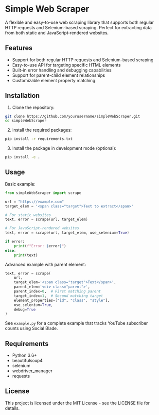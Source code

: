 # Simple Web Scraper

A flexible and easy-to-use web scraping library that supports both regular HTTP requests and Selenium-based scraping. Perfect for extracting data from both static and JavaScript-rendered websites.

## Features

- Support for both regular HTTP requests and Selenium-based scraping
- Easy-to-use API for targeting specific HTML elements
- Built-in error handling and debugging capabilities
- Support for parent-child element relationships
- Customizable element property matching

## Installation

1. Clone the repository:
```bash
git clone https://github.com/yourusername/simpleWebScraper.git
cd simpleWebScraper
```

2. Install the required packages:
```bash
pip install -r requirements.txt
```

3. Install the package in development mode (optional):
```bash
pip install -e .
```

## Usage

Basic example:
```python
from simpleWebScraper import scrape

url = "https://example.com"
target_elem = '<span class="target">Text to extract</span>'

# For static websites
text, error = scrape(url, target_elem)

# For JavaScript-rendered websites
text, error = scrape(url, target_elem, use_selenium=True)

if error:
    print(f"Error: {error}")
else:
    print(text)
```

Advanced example with parent element:
```python
text, error = scrape(
    url,
    target_elem='<span class="target">Text</span>',
    parent_elem='<div class="parent">',
    parent_index=0,  # First matching parent
    target_index=1,  # Second matching target
    element_properties=["id", "class", "style"],
    use_selenium=True,
    debug=True
)
```

See `example.py` for a complete example that tracks YouTube subscriber counts using Social Blade.

## Requirements

- Python 3.6+
- beautifulsoup4
- selenium
- webdriver_manager
- requests

## License

This project is licensed under the MIT License - see the LICENSE file for details.
